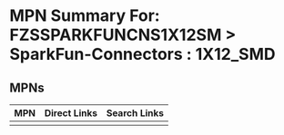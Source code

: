 



# MPN Summary For: FZSSPARKFUNCNS1X12SM > SparkFun-Connectors : 1X12_SMD

## MPNs
  

|MPN|Direct Links|Search Links|
| :--- | :--- | :--- |
||||
